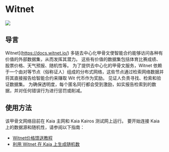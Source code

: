 # Witnet

![](/img/banners/kaia-witnet.png)

## 导言

Witnet](https://docs.witnet.io/) 多链去中心化甲骨文使智能合约能够访问各种有价值的外部数据集，从而发挥其潜力。 这些有价值的数据集包括体育比赛成绩、股票价格、天气预报、随机性等。
为了提供去中心化的甲骨文服务，Witnet 依赖于一个由对等节点（俗称证人）组成的分布式网络，这些节点通过检索网络数据并将其直接报告给智能合约来赚取 Wit 代币作为奖励。 见证人负责寻找、检索和验证数据集。 为确保透明度，每个匿名同行都会受到激励，如实报告检索到的数据，并对任何错误行为进行惩罚或削减。

## 使用方法

该甲骨文网络目前在 Kaia 主网和 Kaia Kairos 测试网上运行。 要开始连接 Kaia 上的数据源和随机性，请参阅以下指南：

- [Witnet价格馈送教程](https://metaverse-knowledge-kit.klaytn.foundation/docs/decentralized-oracle/oracle-providers/witnet-tutorial)
- [利用 Witnet 在 Kaia 上生成随机数](https://medium.com/klaytn/random-number-generation-on-klaytn-with-witnet-ae136dad0562)

